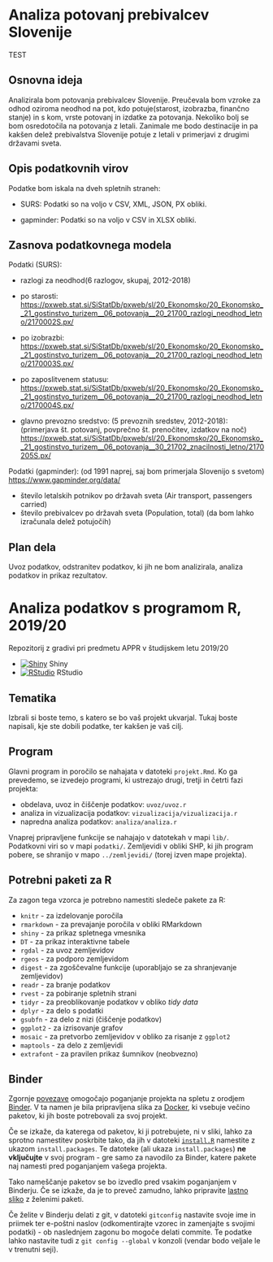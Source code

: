 # Analiza potovanj prebivalcev Slovenije
TEST
## Osnovna ideja
Analizirala bom potovanja prebivalcev Slovenije. Preučevala bom vzroke za odhod oziroma neodhod na pot, kdo potuje(starost, izobrazba, finančno stanje) in s kom, vrste potovanj in izdatke za potovanja.
Nekoliko bolj se bom osredotočila na potovanja z letali. Zanimale me bodo destinacije in pa kakšen delež prebivalstva Slovenije potuje z letali v primerjavi z drugimi državami sveta.

## Opis podatkovnih virov
Podatke bom iskala na dveh spletnih straneh:

* SURS:
Podatki so na voljo v CSV, XML, JSON, PX obliki.

* gapminder:
Podatki so na voljo v CSV in XLSX obliki.

## Zasnova podatkovnega modela

Podatki (SURS):

* razlogi za neodhod(6 razlogov, skupaj, 2012-2018)

- po starosti: https://pxweb.stat.si/SiStatDb/pxweb/sl/20_Ekonomsko/20_Ekonomsko__21_gostinstvo_turizem__06_potovanja__20_21700_razlogi_neodhod_letno/2170002S.px/

- po izobrazbi:
https://pxweb.stat.si/SiStatDb/pxweb/sl/20_Ekonomsko/20_Ekonomsko__21_gostinstvo_turizem__06_potovanja__20_21700_razlogi_neodhod_letno/2170003S.px/

- po zaposlitvenem statusu:
https://pxweb.stat.si/SiStatDb/pxweb/sl/20_Ekonomsko/20_Ekonomsko__21_gostinstvo_turizem__06_potovanja__20_21700_razlogi_neodhod_letno/2170004S.px/

* glavno prevozno sredstvo: (5 prevoznih sredstev, 2012-2018):
(primerjava št. potovanj, povprečno št. prenočitev, izdatkov na noč)
https://pxweb.stat.si/SiStatDb/pxweb/sl/20_Ekonomsko/20_Ekonomsko__21_gostinstvo_turizem__06_potovanja__30_21702_znacilnosti_letno/2170205S.px/

Podatki (gapminder): (od 1991 naprej, saj bom primerjala Slovenijo s svetom)
https://www.gapminder.org/data/
* število letalskih potnikov po državah sveta (Air transport, passengers carried)
* število prebivalcev po državah sveta (Population, total)
(da bom lahko izračunala delež potujočih)

## Plan dela
Uvoz podatkov, odstranitev podatkov, ki jih ne bom analizirala, analiza podatkov in prikaz rezultatov. 

# Analiza podatkov s programom R, 2019/20

Repozitorij z gradivi pri predmetu APPR v študijskem letu 2019/20

* [![Shiny](http://mybinder.org/badge.svg)](http://mybinder.org/v2/gh/jaanos/APPR-2019-20/master?urlpath=shiny/APPR-2019-20/projekt.Rmd) Shiny
* [![RStudio](http://mybinder.org/badge.svg)](http://mybinder.org/v2/gh/jaanos/APPR-2019-20/master?urlpath=rstudio) RStudio

## Tematika

Izbrali si boste temo, s katero se bo vaš projekt ukvarjal.
Tukaj boste napisali, kje ste dobili podatke, ter kakšen je vaš cilj.

## Program

Glavni program in poročilo se nahajata v datoteki `projekt.Rmd`.
Ko ga prevedemo, se izvedejo programi, ki ustrezajo drugi, tretji in četrti fazi projekta:

* obdelava, uvoz in čiščenje podatkov: `uvoz/uvoz.r`
* analiza in vizualizacija podatkov: `vizualizacija/vizualizacija.r`
* napredna analiza podatkov: `analiza/analiza.r`

Vnaprej pripravljene funkcije se nahajajo v datotekah v mapi `lib/`.
Podatkovni viri so v mapi `podatki/`.
Zemljevidi v obliki SHP, ki jih program pobere,
se shranijo v mapo `../zemljevidi/` (torej izven mape projekta).

## Potrebni paketi za R

Za zagon tega vzorca je potrebno namestiti sledeče pakete za R:

* `knitr` - za izdelovanje poročila
* `rmarkdown` - za prevajanje poročila v obliki RMarkdown
* `shiny` - za prikaz spletnega vmesnika
* `DT` - za prikaz interaktivne tabele
* `rgdal` - za uvoz zemljevidov
* `rgeos` - za podporo zemljevidom
* `digest` - za zgoščevalne funkcije (uporabljajo se za shranjevanje zemljevidov)
* `readr` - za branje podatkov
* `rvest` - za pobiranje spletnih strani
* `tidyr` - za preoblikovanje podatkov v obliko *tidy data*
* `dplyr` - za delo s podatki
* `gsubfn` - za delo z nizi (čiščenje podatkov)
* `ggplot2` - za izrisovanje grafov
* `mosaic` - za pretvorbo zemljevidov v obliko za risanje z `ggplot2`
* `maptools` - za delo z zemljevidi
* `extrafont` - za pravilen prikaz šumnikov (neobvezno)

## Binder

Zgornje [povezave](#analiza-podatkov-s-programom-r-201819)
omogočajo poganjanje projekta na spletu z orodjem [Binder](https://mybinder.org/).
V ta namen je bila pripravljena slika za [Docker](https://www.docker.com/),
ki vsebuje večino paketov, ki jih boste potrebovali za svoj projekt.

Če se izkaže, da katerega od paketov, ki ji potrebujete, ni v sliki,
lahko za sprotno namestitev poskrbite tako,
da jih v datoteki [`install.R`](install.R) namestite z ukazom `install.packages`.
Te datoteke (ali ukaza `install.packages`) **ne vključujte** v svoj program -
gre samo za navodilo za Binder, katere pakete naj namesti pred poganjanjem vašega projekta.

Tako nameščanje paketov se bo izvedlo pred vsakim poganjanjem v Binderju.
Če se izkaže, da je to preveč zamudno,
lahko pripravite [lastno sliko](https://github.com/jaanos/APPR-docker) z želenimi paketi.

Če želite v Binderju delati z git,
v datoteki `gitconfig` nastavite svoje ime in priimek ter e-poštni naslov
(odkomentirajte vzorec in zamenjajte s svojimi podatki) -
ob naslednjem zagonu bo mogoče delati commite.
Te podatke lahko nastavite tudi z `git config --global` v konzoli
(vendar bodo veljale le v trenutni seji).

